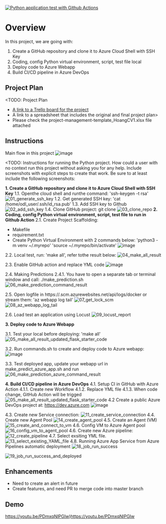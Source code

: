 [![Python application test with Github Actions](https://github.com/hoangsc/UdacityDevOps/actions/workflows/pythonapp.yml/badge.svg)](https://github.com/hoangsc/UdacityDevOps/actions/workflows/pythonapp.yml)
# Overview

In this project, we are going with:
1. Create a GitHub repository and clone it to Azure Cloud Shell with SSH Key
2. Coding, config Python virtual environment, script, test file local
3. Deploy code to Azure Webapp
4. Build CI/CD pipeline in Azure DevOps

## Project Plan
<TODO: Project Plan

* [A link to a Trello board for the project](https://trello.com/invite/b/3ILyADWF/ATTIfcab70aa9141abf83916589454df9eb5F9C3F116/trello-agile-sprint-hoangcv1)
* A link to a spreadsheet that includes the original and final project plan>
* Please check the project-management-template_HoangCV1.xlsx file attached

## Instructions
Main flow in this project
![image](https://github.com/hoangsc/UdacityDevOps/assets/72764803/54f70119-08ad-45bc-991a-cd5a7018093d)


<TODO:  Instructions for running the Python project.  How could a user with no context run this project without asking you for any help.  Include screenshots with explicit steps to create that work. Be sure to at least include the following screenshots:

**1. Create a GitHub repository and clone it to Azure Cloud Shell with SSH Key**
   1.1. Openthe  cloud shell and runthe  command: 'ssh-keygen -t rsa'
   ![01_generate_ssh_key](https://github.com/hoangsc/UdacityDevOps/assets/72764803/0e891b91-eba1-40bc-8fc5-f49cb79be8bf)
   1.2. Get generated SSH key: 'cat /home/odl_user/.ssh/id_rsa.pub'
   1.3. Add SSH key to Github
      ![02_add_ssh_key](https://github.com/hoangsc/UdacityDevOps/assets/72764803/b2f45459-e135-4fea-9732-fa939d7fc6ef)
   1.4. Clone GitHub project: git clone <linkofYourRepository>
      ![03_clone_repo](https://github.com/hoangsc/UdacityDevOps/assets/72764803/858f5d7c-ba17-4a23-b12e-ff329b8bf3c5)
**2. Coding, config Python virtual environment, script, test file to run in Github Action**
   2.1. Create Project Scaffolding:
   - Makefile
   - requirement.txt
   - Create Python Virtual Environment with 2 commands below:
        'python3 -m venv ~/.myrepo'
        'source ~/.myrepo/bin/activate'
      ![image](https://github.com/hoangsc/UdacityDevOps/assets/72764803/e54dc834-86eb-43e9-b97c-b42a206bde02)
   
   2.2. Local test, run: 'make all', refer tothe  result below:
     ![04_make_all_result](https://github.com/hoangsc/UdacityDevOps/assets/72764803/ae226f06-d872-4f13-9b1a-cf5b86334486)

   2.3. Enable GitHub action and replace YML code 
   ![image](https://github.com/hoangsc/UdacityDevOps/assets/72764803/90d11888-93bc-4945-aa70-70f73096800d)

   2.4. Making Predictions
   2.4.1. You have to open a separate tab or terminal window and call: ./make_prediction.sh 
   ![06_make_prediction_command_result](https://github.com/hoangsc/UdacityDevOps/assets/72764803/4c236842-7ea2-4814-b6d9-435469d3a46e)

   2.5. Open logfile in https://<app-name>.scm.azurewebsites.net/api/logs/docker or stream them: 'az webapp log tail'
   ![07_get_lock_scm](https://github.com/hoangsc/UdacityDevOps/assets/72764803/0af83c11-9125-4b5c-b454-853b92dc3edd)
   ![08_az_webapp_log_tail](https://github.com/hoangsc/UdacityDevOps/assets/72764803/3808c59b-8898-4822-b646-f9446d246bd5)
   
   2.6. Load test an application using Locust
   ![09_locust_report](https://github.com/hoangsc/UdacityDevOps/assets/72764803/bbc7b8fc-225d-4c50-bf13-4a42c1f5d315)

**3. Deploy code to Azure Webapp**
   
   3.1. Test your local before deploying: 'make all'
        ![05_make_all_result_updated_flask_starter_code](https://github.com/hoangsc/UdacityDevOps/assets/72764803/94ed7a36-f85c-46ea-a88d-82fc9f9b81f8)
   
   3.2. Run commands.sh to create and deploy code to Azure webapp: 
   ![image](https://github.com/hoangsc/UdacityDevOps/assets/72764803/2fc4280c-05e1-4be9-a6ab-62b8ba20a96d)

   3.3. Test deployed app, update your webapp url in make_predict_azure_app.sh and run
   ![06_make_prediction_azure_command_result](https://github.com/hoangsc/UdacityDevOps/assets/72764803/9b27707c-88fc-426d-a6b7-fdde5adec3ce)

**4. Build CI/CD pipeline in Azure DevOps**
   4.1. Setup CI in GitHub with Azure Action
   4.1.1. Create new Workflow
   4.1.2. Replace YML file
   4.1.3. When code change, GitHub Action will be trigged
![05_make_all_result_updated_flask_starter_code](https://github.com/hoangsc/UdacityDevOps/assets/72764803/94ed7a36-f85c-46ea-a88d-82fc9f9b81f8)
   4.2 Create a public Azure DevOps project at: https://dev.azure.com
   ![image](https://github.com/hoangsc/UdacityDevOps/assets/72764803/05f78718-f0c4-4f1c-9b9b-c3eda78334d4)

   4.3. Create new Service connection:
   ![11_create_service_connection](https://github.com/hoangsc/UdacityDevOps/assets/72764803/88fea157-c02c-4821-8dca-e4f02ea1d757)
   4.4. Create new Agent Pool
   ![14_create_agent_pool](https://github.com/hoangsc/UdacityDevOps/assets/72764803/a0e156f4-beb3-46cc-8fd6-2540edcac623)
   4.5. Create an Agent (VM)
   ![15_create_and_connect_to_vm](https://github.com/hoangsc/UdacityDevOps/assets/72764803/9cd0a231-5017-433d-8bea-bd4f8dcc203d)
   4.6. Config VM to Azure Agent pool
   ![16_config_vm_to_agent_pool](https://github.com/hoangsc/UdacityDevOps/assets/72764803/a5389a1e-a4db-4ac5-bd9d-5fc4c18a056d)
   4.6. Create new Azure pipeline: 
   ![12_create_pipeline](https://github.com/hoangsc/UdacityDevOps/assets/72764803/199f884f-58bc-46a1-abcb-cdbe67521096)
   4.7. Select exsiting YML file.
   ![13_select_existing_YAML_file](https://github.com/hoangsc/UdacityDevOps/assets/72764803/97e94114-9497-43ae-b313-4a03736d5993)
   4.8. Running Azure App Service from Azure Pipelines automatic deployment
   ![18_job_run_success](https://github.com/hoangsc/UdacityDevOps/assets/72764803/d530b3c1-5f41-494a-8073-5e21b569caf8)

   ![19_job_run_success_and_deployed](https://github.com/hoangsc/UdacityDevOps/assets/72764803/987fba84-6fe1-427b-84d9-16e63cd695e9)


## Enhancements

- Need to create an alert in future
- Create features, and need PR to merge code into master branch 
## Demo 
https://youtu.be/PDmxqNlPGIw)https://youtu.be/PDmxqNlPGIw


